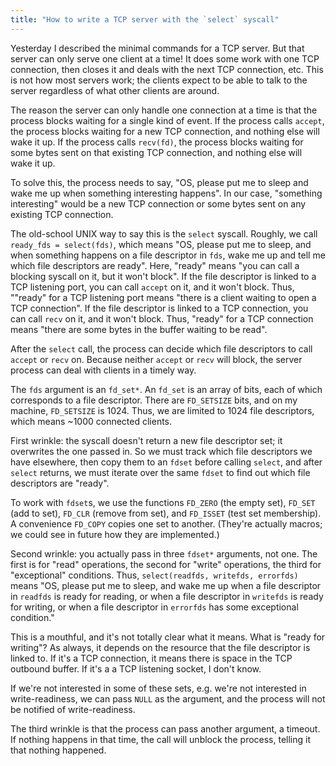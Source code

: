 ```yaml
---
title: "How to write a TCP server with the `select` syscall"
---
```


Yesterday I described the minimal commands for a TCP server. But that server can only serve one client at a time! It does some work with one TCP connection, then closes it and deals with the next TCP connection, etc. This is not how most servers work; the clients expect to be able to talk to the server regardless of what other clients are around.

The reason the server can only handle one connection at a time is that the process blocks waiting for a single kind of event. If the process calls `accept`, the process blocks waiting for a new TCP connection, and nothing else will wake it up. If the process calls `recv(fd)`, the process blocks waiting for some bytes sent on that existing TCP connection, and nothing else will wake it up.

To solve this, the process needs to say, "OS, please put me to sleep and wake me up when something interesting happens". In our case, "something interesting" would be a new TCP connection or some bytes sent on any existing TCP connection.

The old-school UNIX way to say this is the `select` syscall. Roughly, we call `ready_fds = select(fds)`, which means "OS, please put me to sleep, and when something happens on a file descriptor in `fds`, wake me up and tell me which file descriptors are ready". Here, "ready" means "you can call a blocking syscall on it, but it won't block". If the file descriptor is linked to a TCP listening port, you can call `accept` on it, and it won't block. Thus, ""ready" for a TCP listening port means "there is a client waiting to open a TCP connection". If the file descriptor is linked to a TCP connection, you can call `recv` on it, and it won't block. Thus, "ready" for a TCP connection means "there are some bytes in the buffer waiting to be read".

After the `select` call, the process can decide which file descriptors to call `accept` or `recv` on. Because neither `accept` or `recv` will block, the server process can deal with clients in a timely way.

The `fds` argument is an `fd_set*`. An `fd_set` is an array of bits, each of which corresponds to a file descriptor. There are `FD_SETSIZE` bits, and on my machine, `FD_SETSIZE` is 1024. Thus, we are limited to 1024 file descriptors, which means ~1000 connected clients.

First wrinkle: the syscall doesn't return a new file descriptor set; it overwrites the one passed in. So we must track which file descriptors we have elsewhere, then copy them to an `fdset` before calling `select`, and after `select` returns, we must iterate over the same `fdset` to find out which file descriptors are "ready".

To work with `fdset`s, we use the functions `FD_ZERO` (the empty set), `FD_SET` (add to set), `FD_CLR` (remove from set), and `FD_ISSET` (test set membership). A convenience `FD_COPY` copies one set to another. (They're actually macros; we could see in future how they are implemented.)

Second wrinkle: you actually pass in three `fdset*` arguments, not one. The first is for "read" operations, the second for "write" operations, the third for "exceptional" conditions. Thus, `select(readfds, writefds, errorfds)` means "OS, please put me to sleep, and wake me up when a file descriptor in `readfds` is ready for reading, or when a file descriptor in `writefds` is ready for writing, or when a file descriptor in `errorfds` has some exceptional condition."

This is a mouthful, and it's not totally clear what it means. What is "ready for writing"? As always, it depends on the resource that the file descriptor is linked to. If it's a TCP connection, it means there is space in the TCP outbound buffer. If it's a a TCP listening socket, I don't know.

If we're not interested in some of these sets, e.g. we're not interested in write-readiness, we can pass `NULL` as the argument, and the process will not be notified of write-readiness.

The third wrinkle is that the process can pass another argument, a timeout. If nothing happens in that time, the call will unblock the process, telling it that nothing happened.

